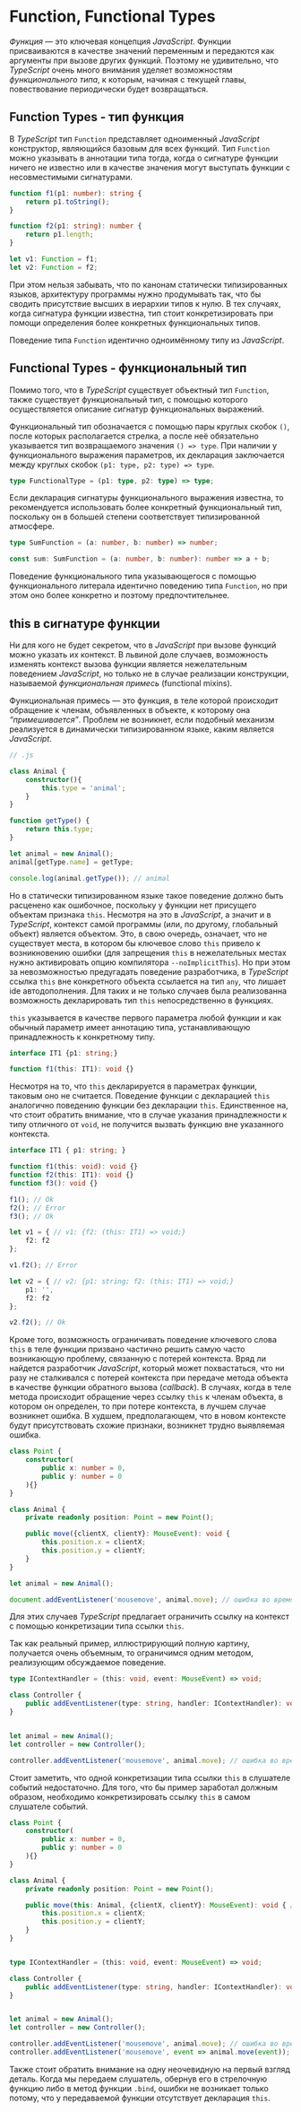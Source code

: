 # Function, Functional Types

_Функция_ — это ключевая концепция _JavaScript_. Функции присваиваются в качестве значений переменным и передаются как аргументы при вызове других функций. Поэтому не удивительно, что _TypeScript_ очень много внимания уделяет возможностям _функционального типа_, к которым, начиная с текущей главы, повествование периодически будет возвращаться.


## Function Types - тип функция

В _TypeScript_ тип `Function` представляет одноименный _JavaScript_ конструктор, являющийся базовым для всех функций. Тип `Function` можно указывать в аннотации типа тогда, когда о сигнатуре функции ничего не известно или в качестве значения могут выступать функции с несовместимыми сигнатурами.

`````ts
function f1(p1: number): string {
    return p1.toString();
}

function f2(p1: string): number {
    return p1.length;
}

let v1: Function = f1;
let v2: Function = f2;
`````

При этом нельзя забывать, что по канонам статически типизированных языков, архитектуру программы нужно продумывать так, что бы сводить присутствие высших в иерархии типов к нулю. В тех случаях, когда сигнатура функции известна, тип стоит конкретизировать при помощи определения более конкретных функциональных типов.

Поведение типа `Function` идентично одноимённому типу из _JavaScript_.


## Functional Types - функциональный тип

Помимо того, что в _TypeScript_ существует объектный тип `Function`, также существует функциональный тип, с помощью которого осуществляется описание сигнатур функциональных выражений.

Функциональный тип обозначается с помощью пары круглых скобок `()`, после которых располагается стрелка, а после неё обязательно указывается тип возвращаемого значения `() => type`. При наличии у функционального выражения параметров, их декларация заключается между круглых скобок `(p1: type, p2: type) => type`.

`````ts
type FunctionalType = (p1: type, p2: type) => type;
`````

Если декларация сигнатуры функционального выражения известна, то рекомендуется использовать более конкретный функциональный тип, поскольку он в большей степени соответствует типизированной атмосфере.

`````ts
type SumFunction = (a: number, b: number) => number;

const sum: SumFunction = (a: number, b: number): number => a + b;
`````

Поведение функционального типа указывающегося с помощью функционального литерала идентично поведению типа `Function`, но при этом оно более конкретно и поэтому предпочтительнее.


## this в сигнатуре функции

Ни для кого не будет секретом, что в _JavaScript_ при вызове функций можно указать их контекст. В львиной доле случаев, возможность изменять контекст вызова функции является нежелательным поведением _JavaScript_, но только не в случае реализации конструкции, называемой _функциональная примесь_ (functional mixins).

Функциональная примесь — это функция, в теле которой происходит обращение к членам, объявленных в объекте, к которому она _“примешивается”_. Проблем не возникнет, если подобный механизм реализуется в динамически типизированном языке, каким является _JavaScript_.

`````ts
// .js

class Animal {
    constructor(){
        this.type = 'animal';
    }
}

function getType() {
    return this.type;
}

let animal = new Animal();
animal[getType.name] = getType;

console.log(animal.getType()); // animal
`````

Но в статически типизированном языке такое поведение должно быть расценено как ошибочное, поскольку у функции нет присущего объектам признака `this`. Несмотря на это в _JavaScript_, а значит и в _TypeScript_, контекст самой программы (или, по другому, глобальный объект) является объектом. Это, в свою очередь, означает, что не существует места, в котором бы ключевое слово `this` привело к возникновению ошибки (для запрещения `this` в нежелательных местах нужно активировать опцию компилятора `--noImplicitThis`). Но при этом за невозможностью предугадать поведение разработчика, в _TypeScript_ ссылка `this` вне конкретного объекта ссылается на тип `any`, что лишает ide автодополнения. Для таких и не только случаев была реализованна возможность декларировать тип `this` непосредственно в функциях.

`this` указывается в качестве первого параметра любой функции и как обычный параметр имеет аннотацию типа, устанавливающую принадлежность к конкретному типу.

`````ts
interface IT1 {p1: string;}

function f1(this: IT1): void {}
`````

Несмотря на то, что `this` декларируется в параметрах функции, таковым оно не считается. Поведение функции с декларацией `this` аналогично поведению функции без декларации `this`. Единственное на, что стоит обратить внимание, что в случае указания принадлежности к типу отличного от `void`, не получится вызвать функцию вне указанного контекста.

`````ts
interface IT1 { p1: string; }

function f1(this: void): void {}
function f2(this: IT1): void {}
function f3(): void {}

f1(); // Ok
f2(); // Error
f3(); // Ok

let v1 = { // v1: {f2: (this: IT1) => void;}
    f2: f2
};

v1.f2(); // Error

let v2 = { // v2: {p1: string; f2: (this: IT1) => void;}
    p1: '',
    f2: f2
};

v2.f2(); // Ok
`````

Кроме того, возможность ограничивать поведение ключевого слова `this` в теле функции призвано частично решить самую часто возникающую проблему, связанную с потерей контекста. Вряд ли найдется разработчик _JavaScript_, который может похвастаться, что ни разу не сталкивался с потерей контекста при передаче метода объекта в качестве функции обратного вызова (_callback_). В случаях, когда в теле метода происходит обращение через ссылку `this` к членам объекта, в котором он определен, то при потере контекста, в лучшем случае возникнет ошибка. В худшем, предполагающем, что в новом контексте будут присутствовать схожие признаки, возникнет трудно выявляемая ошибка.

`````ts
class Point {
    constructor(
        public x: number = 0,
        public y: number = 0
    ){}
}

class Animal {
    private readonly position: Point = new Point();

    public move({clientX, clientY}: MouseEvent): void {
        this.position.x = clientX;
        this.position.y = clientY;
    }
}

let animal = new Animal();

document.addEventListener('mousemove', animal.move); // ошибка во время выполнения
`````

Для этих случаев _TypeScript_ предлагает ограничить ссылку на контекст с помощью конкретизации типа ссылки `this`.

Так как реальный пример, иллюстрирующий полную картину, получается очень объемным, то ограничимся одним методом, реализующим обсуждаемое поведение.

`````ts
type IContextHandler = (this: void, event: MouseEvent) => void;

class Controller {
    public addEventListener(type: string, handler: IContextHandler): void {}
}


let animal = new Animal();
let controller = new Controller();

controller.addEventListener('mousemove', animal.move); // ошибка во время выполнения
`````

Стоит заметить, что одной конкретизации типа ссылки `this` в слушателе событий недостаточно. Для того, что бы пример заработал должным образом, необходимо конкретизировать ссылку `this` в самом слушателе событий.

`````ts
class Point {
    constructor(
        public x: number = 0,
        public y: number = 0
    ){}
}

class Animal {
    private readonly position: Point = new Point();

    public move(this: Animal, {clientX, clientY}: MouseEvent): void { // <= изменения
        this.position.x = clientX;
        this.position.y = clientY;
    }
}


type IContextHandler = (this: void, event: MouseEvent) => void;

class Controller {
    public addEventListener(type: string, handler: IContextHandler): void {}
}


let animal = new Animal();
let controller = new Controller();

controller.addEventListener('mousemove', animal.move); // ошибка во время компиляции
controller.addEventListener('mousemove', event => animal.move(event)); // Ok
`````

Также стоит обратить внимание на одну неочевидную на первый взгляд деталь. Когда мы передаем слушатель, обернув его в стрелочную функцию либо в метод функции `.bind`, ошибки не возникает только потому, что у передаваемой функции отсутствует декларация `this`.

